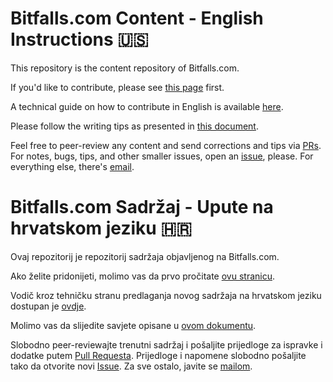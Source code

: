 # Bitfalls.com Content - English Instructions 🇺🇸

This repository is the content repository of Bitfalls.com. 

If you'd like to contribute, please see [this page](https://bitfalls.com/write-for-us) first.

A technical guide on how to contribute in English is available [here](/guides/contributing/en_US/final.md).

Please follow the writing tips as presented in [this document](/guides/writing-tips/en_US/final.md).

Feel free to peer-review any content and send corrections and tips via [PRs](https://guides.github.com/introduction/flow/). For notes, bugs, tips, and other smaller issues, open an [issue](https://github.com/Swader/bitfalls_content), please. For everything else, there's [email](mailto:contact@bitfalls.com).

# Bitfalls.com Sadržaj - Upute na hrvatskom jeziku 🇭🇷

Ovaj repozitorij je repozitorij sadržaja objavljenog na Bitfalls.com.

Ako želite pridonijeti, molimo vas da prvo pročitate [ovu stranicu](https://bitfalls.com/hr/write-for-us).

Vodič kroz tehničku stranu predlaganja novog sadržaja na hrvatskom jeziku dostupan je [ovdje](/guides/contributing/hr_HR/final.md).

Molimo vas da slijedite savjete opisane u [ovom dokumentu](/guides/writing-tips/hr_HR/final.md).

Slobodno peer-reviewajte trenutni sadržaj i pošaljite prijedloge za ispravke i dodatke putem [Pull Requesta](https://guides.github.com/introduction/flow/). Prijedloge i napomene slobodno pošaljite tako da otvorite novi [Issue](https://github.com/Swader/bitfalls_content). Za sve ostalo, javite se [mailom](mailto:contact@bitfalls.com).
